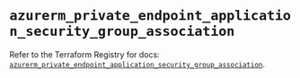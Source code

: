 # `azurerm_private_endpoint_application_security_group_association`

Refer to the Terraform Registry for docs: [`azurerm_private_endpoint_application_security_group_association`](https://registry.terraform.io/providers/hashicorp/azurerm/4.45.0/docs/resources/private_endpoint_application_security_group_association).
